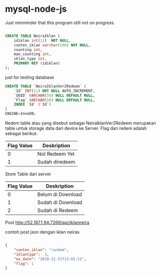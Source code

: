 # mysql-node-js


Just remminder that this program still not on progress.


```sql

CREATE TABLE NeiraIklan (
    idiklan int(11)  NOT NULL,
    conten_iklan varchar(100) NOT NULL,
    counting int,
    max_counting int,
    iklan_type int,
    PRIMARY KEY (idiklan)
); 

```

just for testing database 

```sql
CREATE TABLE `NeiraIklanVer2Redeem` (
	`Id` INT(11) NOT NULL AUTO_INCREMENT,
	`UUID` VARCHAR(50) NULL DEFAULT NULL,
	`Flag` VARCHAR(50) NULL DEFAULT NULL,
	INDEX `Id` (`Id`)
)
ENGINE=InnoDB;
```

Redem table atau yang disebut sebagai NeiraIklanVer2Redeem merupakan table untuk storage data dari device ke Server.
Flag dari redem adalah sebagai berikut.

Flag Value|Deskription
-----------|----------
0         | Not Redeem Yet
1          | Sudah diredeem


Store Table dari server

Flag Value | Deskription
-----------|------------
0           | Belum di Download
1           | Sudah di Download
2           | Sudah di Redeem

Post http://52.187.1.94:7269/api/iklanneira 

contoh post json dengan iklan neiras
```json

{
	"conten_iklan": "random",
	"iklantype":  3,
	"ex_date": "2018-12-31T13:05:21",
	"flag": 1
}

```